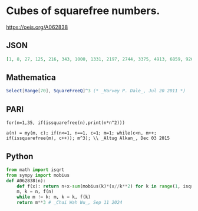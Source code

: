 # Cubes of squarefree numbers\.
https://oeis.org/A062838
## JSON
```JSON
[1, 8, 27, 125, 216, 343, 1000, 1331, 2197, 2744, 3375, 4913, 6859, 9261, 10648, 12167, 17576, 24389, 27000, 29791, 35937, 39304, 42875, 50653, 54872, 59319, 68921, 74088, 79507, 97336, 103823, 132651, 148877, 166375, 185193, 195112, 205379, 226981, 238328]
```
## Mathematica
```Mathematica
Select[Range[70], SquareFreeQ]^3 (* _Harvey P. Dale_, Jul 20 2011 *)
```
## PARI
```PARI
for(n=1,35, if(issquarefree(n),print(n*n^2)))
```
```PARI
a(n) = my(m, c); if(n<=1, n==1, c=1; m=1; while(c<n, m++; if(issquarefree(m), c++)); m^3); \\ _Altug Alkan_, Dec 03 2015
```
## Python
```Python
from math import isqrt
from sympy import mobius
def A062838(n):
    def f(x): return n+x-sum(mobius(k)*(x//k**2) for k in range(1, isqrt(x)+1))
    m, k = n, f(n)
    while m != k: m, k = k, f(k)
    return m**3 # _Chai Wah Wu_, Sep 11 2024
```
